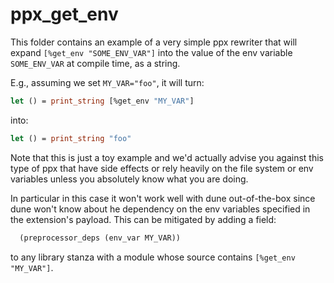 # ppx_get_env

This folder contains an example of a very simple ppx rewriter that will expand
`[%get_env "SOME_ENV_VAR"]` into the value of the env variable `SOME_ENV_VAR` at compile time,
as a string.

E.g., assuming we set `MY_VAR="foo"`, it will turn:

```ocaml
let () = print_string [%get_env "MY_VAR"]
```

into:

```ocaml
let () = print_string "foo"
```

Note that this is just a toy example and we'd actually advise you against this type of ppx
that have side effects or rely heavily on the file system or env variables unless you absolutely know
what you are doing.

In particular in this case it won't work well with dune out-of-the-box since dune won't know about
he dependency on the env variables specified in the extension's payload. This can be mitigated by
adding a field:

```ocaml
  (preprocessor_deps (env_var MY_VAR))
```

to any library stanza with a module whose source contains `[%get_env "MY_VAR"]`.
